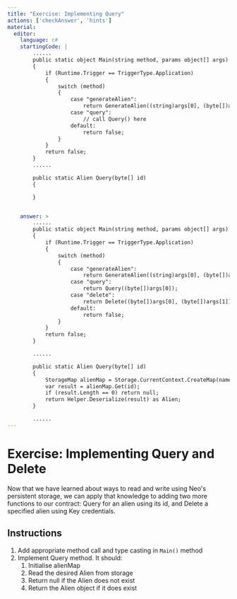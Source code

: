 ```yaml
---
title: "Exercise: Implementing Query"
actions: ['checkAnswer', 'hints']
material: 
  editor:
    language: c#
    startingCode: |
        ......
        public static object Main(string method, params object[] args) 
        {
            if (Runtime.Trigger == TriggerType.Application) 
            {
                switch (method) 
                {
                    case "generateAlien":
                        return GenerateAlien((string)args[0], (byte[])args[1]); 
                    case "query": 
                        // call Query() here
                    default: 
                        return false; 
                }
            }
            return false; 
        }
        ......

        public static Alien Query(byte[] id) 
        {

        }


    answer: > 
        ......
        public static object Main(string method, params object[] args) 
        {
            if (Runtime.Trigger == TriggerType.Application) 
            {
                switch (method) 
                {
                    case "generateAlien":
                        return GenerateAlien((string)args[0], (byte[])args[1]); 
                    case "query":
                        return Query((byte[])args[0]); 
                    case "delete": 
                        return Delete((byte[])args[0], (byte[])args[1]); 
                    default: 
                        return false; 
                }
            }
            return false; 
        }

        ......

        public static Alien Query(byte[] id)
        {
            StorageMap alienMap = Storage.CurrentContext.CreateMap(nameof(alienMap)); 
            var result = alienMap.Get(id); 
            if (result.Length == 0) return null; 
            return Helper.Deserialize(result) as Alien; 
        }

        ......
---
```


# Exercise: Implementing Query and Delete

Now that we have learned about ways to read and write using Neo's persistent storage, we can apply that knowledge to adding two more functions to our contract: Query for an alien using its id, and Delete a specified alien using Key credentials. 

## Instructions

1. Add appropriate method call and type casting in `Main()` method
2. Implement Query method. It should: 
   1. Initialise alienMap
   2. Read the desired Alien from storage
   3. Return null if the Alien does not exist
   4. Return the Alien object if it does exist